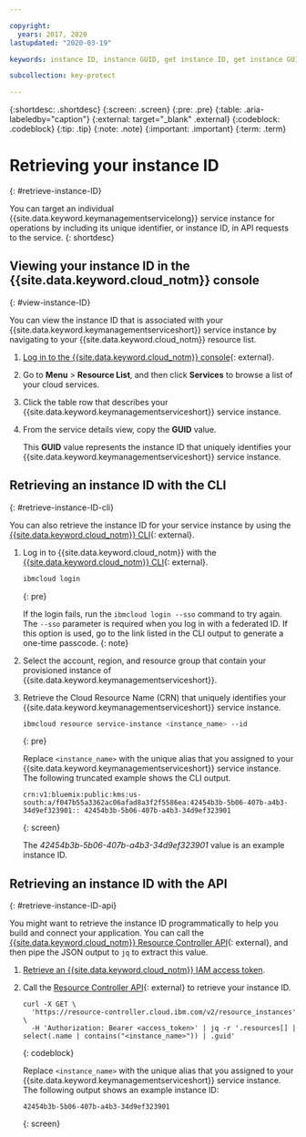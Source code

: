 ```yaml
---

copyright:
  years: 2017, 2020
lastupdated: "2020-03-19"

keywords: instance ID, instance GUID, get instance ID, get instance GUID, instance ID API, instance ID CLI

subcollection: key-protect

---
```


{:shortdesc: .shortdesc}
{:screen: .screen}
{:pre: .pre}
{:table: .aria-labeledby="caption"}
{:external: target="_blank" .external}
{:codeblock: .codeblock}
{:tip: .tip}
{:note: .note}
{:important: .important}
{:term: .term}

# Retrieving your instance ID
{: #retrieve-instance-ID}

You can target an individual {{site.data.keyword.keymanagementservicelong}}
service instance for operations by including its unique identifier, or instance
ID, in API requests to the service.
{: shortdesc}

## Viewing your instance ID in the {{site.data.keyword.cloud_notm}} console
{: #view-instance-ID}

You can view the instance ID that is associated with your
{{site.data.keyword.keymanagementserviceshort}} service instance by navigating
to your {{site.data.keyword.cloud_notm}} resource list.

1. [Log in to the {{site.data.keyword.cloud_notm}} console](https://{DomainName}){: external}.
2. Go to **Menu** &gt; **Resource List**, and then click **Services** to browse
a list of your cloud services.
3. Click the table row that describes your
{{site.data.keyword.keymanagementserviceshort}} service instance.
4. From the service details view, copy the **GUID** value.

    This **GUID** value represents the instance ID that uniquely identifies your
    {{site.data.keyword.keymanagementserviceshort}} service instance.

## Retrieving an instance ID with the CLI
{: #retrieve-instance-ID-cli}

You can also retrieve the instance ID for your service instance by using the
[{{site.data.keyword.cloud_notm}} CLI](/docs/cli?topic=cli-getting-started){: external}.

1. Log in to {{site.data.keyword.cloud_notm}} with the
[{{site.data.keyword.cloud_notm}} CLI](/docs/cli?topic=cli-getting-started){: external}.

    ```sh
    ibmcloud login
    ```
    {: pre}

    If the login fails, run the `ibmcloud login --sso` command to try again. The
    `--sso` parameter is required when you log in with a federated ID. If this
    option is used, go to the link listed in the CLI output to generate a
    one-time passcode.
    {: note}

2. Select the account, region, and resource group that contain your provisioned
instance of {{site.data.keyword.keymanagementserviceshort}}.

3. Retrieve the Cloud Resource Name (CRN) that uniquely identifies your
{{site.data.keyword.keymanagementserviceshort}} service instance.

    ```sh
    ibmcloud resource service-instance <instance_name> --id
    ```
    {: pre}

    Replace `<instance_name>` with the unique alias that you assigned to your
    {{site.data.keyword.keymanagementserviceshort}} service instance. The
    following truncated example shows the CLI output.

    ```
    crn:v1:bluemix:public:kms:us-south:a/f047b55a3362ac06afad8a3f2f5586ea:42454b3b-5b06-407b-a4b3-34d9ef323901:: 42454b3b-5b06-407b-a4b3-34d9ef323901
    ```
    {: screen}

    The _42454b3b-5b06-407b-a4b3-34d9ef323901_ value is an example instance ID.

## Retrieving an instance ID with the API
{: #retrieve-instance-ID-api}

You might want to retrieve the instance ID programmatically to help you build
and connect your application. You can call the
[{{site.data.keyword.cloud_notm}} Resource Controller API](/apidocs/resource-controller){: external},
and then pipe the JSON output to `jq` to extract this value.

1. [Retrieve an {{site.data.keyword.cloud_notm}} IAM access token](/docs/key-protect?topic=key-protect-retrieve-access-token).

2. Call the
[Resource Controller API](/apidocs/resource-controller){: external}
to retrieve your instance ID.

    ```cURL
    curl -X GET \
      'https://resource-controller.cloud.ibm.com/v2/resource_instances' \
      -H 'Authorization: Bearer <access_token>' | jq -r '.resources[] | select(.name | contains("<instance_name>")) | .guid'
    ```
    {: codeblock}

    Replace `<instance_name>` with the unique alias that you assigned to your
    {{site.data.keyword.keymanagementserviceshort}} service instance. The
    following output shows an example instance ID:

    ```
    42454b3b-5b06-407b-a4b3-34d9ef323901
    ```
    {: screen}
